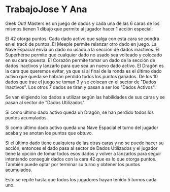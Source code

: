 # TrabajoJose Y Ana

Geek Out! Masters es un juego de dados y cada una de las 6 caras de los mismos tienen 1 dibujo que permite al jugador hacer 1 acción especial:

El 42 otorga puntos. Cada dado activo que salga con esta cara se pondrá en el track de puntos.
El Meeple permite relanzar otro dado en juego.
La Nave Espacial envía un dado no usado a la sección de dados inactivos.
El Superhéroe permite que cualquier dado no usado sea volteado y colocado en su cara opuesta.
El Corazón permite tomar un dado de la sección de dados inactivos y lanzarlo para que sea un nuevo dado activo.
El Dragón es la cara que queremos evitar, ya que si al final de la ronda es el último dado activo que queda se habrán perdido todos los puntos ganados.
De los 10 dados que trae el juego se toman 3 y se colocan en el sector de "Dados Inactivos". Los otros 7 dados se tiran y pasan a ser los "Dados Activos".

Se van eligiendo los dados a utilizar según las habilidades de sus caras y se pasan al sector de "Dados Utilizados".

Si como último dado activo queda un Dragón, se han perdido todos los puntos acumulados.

Si como último dado activo queda una Nave Espacial el turno del jugador acaba y se anotan los puntos que obtuvo.

Si el último dado tiene cualquiera de las otras caras y no se puede hacer su acción, entonces el dado pasa al sector de Dados Utilizados y el jugador tiene la opción de tomar todos esos dados y volver a lanzarlos para seguir intentando conseguir dados con la cara 42 que es lo que otorga puntos. También puede optar por terminar su turno y obtener los puntos acumulados.

Esto se repite hasta que todos los jugadores hayan tenido 5 turnos cada uno.
